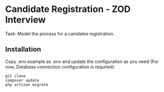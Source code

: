 # Candidate Registration - ZOD Interview

Task: Model the process for a canidates registration.

## Installation

Copy .env.example as .env and update the configuration as you need (For now, Database connection configuration is required).

```
git clone 
composer update
php artisan migrate
```